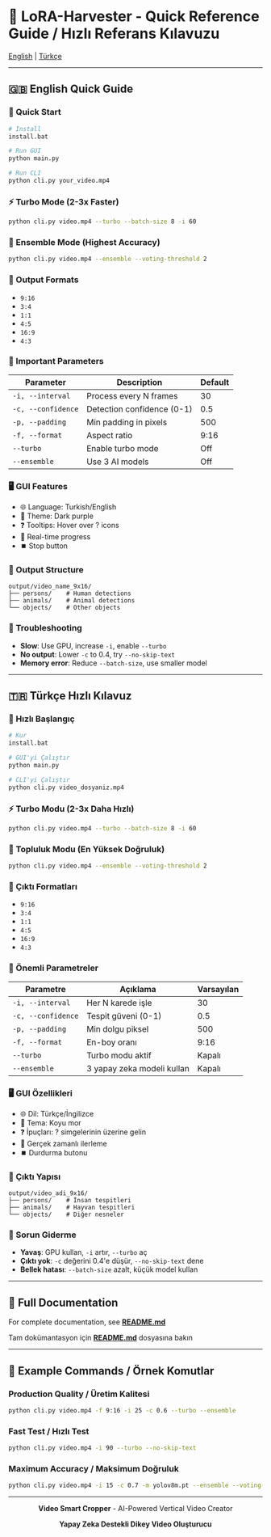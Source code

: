# 🌾 LoRA-Harvester - Quick Reference Guide / Hızlı Referans Kılavuzu

[English](#english-guide) | [Türkçe](#turkce-kilavuz)

---

<a name="english-guide"></a>
## 🇬🇧 English Quick Guide

### 🚀 Quick Start
```bash
# Install
install.bat

# Run GUI
python main.py

# Run CLI
python cli.py your_video.mp4
```

### ⚡ Turbo Mode (2-3x Faster)
```bash
python cli.py video.mp4 --turbo --batch-size 8 -i 60
```

### 🤖 Ensemble Mode (Highest Accuracy)
```bash
python cli.py video.mp4 --ensemble --voting-threshold 2
```

### 📐 Output Formats
- `9:16`
- `3:4`
- `1:1`
- `4:5`
- `16:9`
- `4:3`

### 🎯 Important Parameters
| Parameter | Description | Default |
|-----------|-------------|---------|
| `-i, --interval` | Process every N frames | 30 |
| `-c, --confidence` | Detection confidence (0-1) | 0.5 |
| `-p, --padding` | Min padding in pixels | 500 |
| `-f, --format` | Aspect ratio | 9:16 |
| `--turbo` | Enable turbo mode | Off |
| `--ensemble` | Use 3 AI models | Off |

### 🖥️ GUI Features
- 🌐 Language: Turkish/English
- 🎨 Theme: Dark purple
- ❓ Tooltips: Hover over ? icons
- 🔄 Real-time progress
- ⏹️ Stop button

### 📝 Output Structure
```
output/video_name_9x16/
├── persons/    # Human detections
├── animals/    # Animal detections
└── objects/    # Other objects
```

### 🐛 Troubleshooting
- **Slow**: Use GPU, increase `-i`, enable `--turbo`
- **No output**: Lower `-c` to 0.4, try `--no-skip-text`
- **Memory error**: Reduce `--batch-size`, use smaller model

---

<a name="turkce-kilavuz"></a>
## 🇹🇷 Türkçe Hızlı Kılavuz

### 🚀 Hızlı Başlangıç
```bash
# Kur
install.bat

# GUI'yi Çalıştır
python main.py

# CLI'yi Çalıştır
python cli.py video_dosyaniz.mp4
```

### ⚡ Turbo Modu (2-3x Daha Hızlı)
```bash
python cli.py video.mp4 --turbo --batch-size 8 -i 60
```

### 🤖 Topluluk Modu (En Yüksek Doğruluk)
```bash
python cli.py video.mp4 --ensemble --voting-threshold 2
```

### 📐 Çıktı Formatları
- `9:16`
- `3:4`
- `1:1`
- `4:5`
- `16:9`
- `4:3`

### 🎯 Önemli Parametreler
| Parametre | Açıklama | Varsayılan |
|-----------|----------|------------|
| `-i, --interval` | Her N karede işle | 30 |
| `-c, --confidence` | Tespit güveni (0-1) | 0.5 |
| `-p, --padding` | Min dolgu piksel | 500 |
| `-f, --format` | En-boy oranı | 9:16 |
| `--turbo` | Turbo modu aktif | Kapalı |
| `--ensemble` | 3 yapay zeka modeli kullan | Kapalı |

### 🖥️ GUI Özellikleri
- 🌐 Dil: Türkçe/İngilizce
- 🎨 Tema: Koyu mor
- ❓ İpuçları: ? simgelerinin üzerine gelin
- 🔄 Gerçek zamanlı ilerleme
- ⏹️ Durdurma butonu

### 📝 Çıktı Yapısı
```
output/video_adi_9x16/
├── persons/    # İnsan tespitleri
├── animals/    # Hayvan tespitleri
└── objects/    # Diğer nesneler
```

### 🐛 Sorun Giderme
- **Yavaş**: GPU kullan, `-i` artır, `--turbo` aç
- **Çıktı yok**: `-c` değerini 0.4'e düşür, `--no-skip-text` dene
- **Bellek hatası**: `--batch-size` azalt, küçük model kullan

---

## 📖 Full Documentation

For complete documentation, see **[README.md](README.md)**

Tam dokümantasyon için **[README.md](README.md)** dosyasına bakın

---

## 🎯 Example Commands / Örnek Komutlar

### Production Quality / Üretim Kalitesi
```bash
python cli.py video.mp4 -f 9:16 -i 25 -c 0.6 --turbo --ensemble
```

### Fast Test / Hızlı Test
```bash
python cli.py video.mp4 -i 90 --turbo --no-skip-text
```

### Maximum Accuracy / Maksimum Doğruluk
```bash
python cli.py video.mp4 -i 15 -c 0.7 -m yolov8m.pt --ensemble --voting-threshold 3
```

---

<div align="center">

**Video Smart Cropper** - AI-Powered Vertical Video Creator

**Yapay Zeka Destekli Dikey Video Oluşturucu**

</div>
